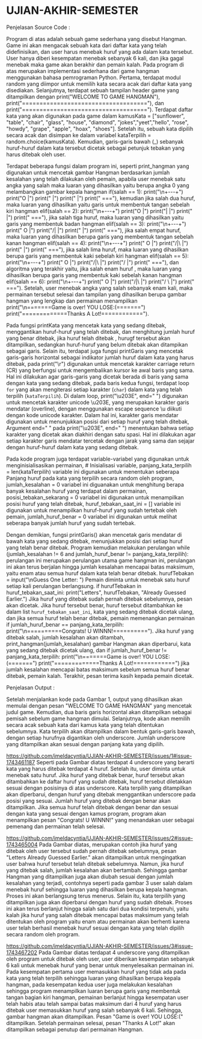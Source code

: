 # UJIAN-AKHIR-SEMESTER

Penjelasan Source Code : 

Program di atas adalah sebuah game sederhana yang disebut Hangman. Game ini akan mengacak sebuah kata dari daftar kata yang telah didefinisikan, dan user harus menebak huruf yang ada dalam kata tersebut. User hanya diberi kesempatan menebak sebanyak 6 kali, dan jika gagal menebak maka game akan berakhir dan pemain kalah. Pada program di atas merupakan implementasi sederhana dari game hangman menggunakan bahasa pemrograman Python. Pertama, terdapat modul random yang diimpor untuk memilih kata secara acak dari daftar kata yang disediakan. Selanjutnya, terdapat sebuah tampilan header game yang ditampilkan dengan print("WELCOME TO GAME HANGMAN"), print("===================================="), dan print("===================================="). Terdapat daftar kata yang akan digunakan pada game dalam kamusKata = ["sunflower", "table", "chair", "glass", "house", "diamond", "jokes","yeet","hello", "rose", "howdy", "grape", "apple", "hoax", "shoes"]. Setelah itu, sebuah kata dipilih secara acak dan disimpan ke dalam variabel kataTerpilih = random.choice(kamusKata). Kemudian, garis-garis bawah (_) sebanyak huruf-huruf dalam kata tersebut dicetak sebagai petunjuk tebakan yang harus ditebak oleh user.
    
Terdapat beberapa fungsi dalam program ini, seperti print_hangman yang digunakan untuk mencetak gambar Hangman berdasarkan jumlah kesalahan yang telah dilakukan oleh pemain, apabila user menebak satu angka yang salah maka luaran yang dihasilkan yaitu berupa angka 0 yang melambangkan gambar kepala hangman if(salah == 1): print("\n+---+") print("O   |") print("    |") print("    |") print("   ==="), kemudian jika salah dua huruf, maka luaran yang dihasilkan yaitu garis untuk membentuk tangan sebelah kiri hangman elif(salah == 2): print("\n+---+") print("O   |") print("|   |") print("    |") print("   ==="), jika salah tiga huruf, maka luaran yang dihasilkan yaitu garis yang membentuk badan hangman  elif(salah == 3): print("\n+---+") print(" O  |") print("/|  |") print("    |") print("   ==="), jika salah empat huruf, maka luaran yang dihasilkan berupa garis yang membentuk tangan sebelah kanan hangman  elif(salah == 4): print("\n+---+") print(" O  |") print("/|\ |") print("    |") print("   ==="), jika salah lima huruf, maka luaran yang dihasilkan berupa garis yang membentuk kaki sebelah kiri hangman elif(salah == 5): print("\n+---+") print(" O  |") print("/|\ |") print("/   |") print("   ==="), dan algoritma yang terakhir yaitu, jika salah enam huruf , maka luaran yang dihasilkan berupa garis yang membentuk kaki sebelah kanan hangman  elif(salah == 6): print("\n+---+") print(" O   |") print("/|\  |") print("/ \  |") print("    ==="). Setelah, user menebak angka yang salah sebanyak enam kali, maka permainan tersebut selesai dan tampilan yang dihasilkan berupa gambar hangman yang lengkap dan permainan menampilkan   print("\n=======Game is over! YOU LOSE:(=======") print("=============Thanks A Lot!============").

Pada fungsi printKata yang mencetak kata yang sedang ditebak, menggantikan huruf-huruf yang telah ditebak, dan menghitung jumlah huruf yang benar ditebak, jika huruf telah ditebak , hurugf tersebut akan ditampilkan, sedangkan huruf-huruf yang belum ditebak akan ditampikan sebagai garis. Selain itu, terdapat juga fungsi printGaris yang mencetak garis-garis horizontal sebagai indikator jumlah huruf dalam kata yang harus ditebak, pada print("\r") digunakan untuk mencetak karakter carriage return (CR) yang berfungsi untuk mengembalikan kursor ke awal baris yang sama. Hal ini dilakukan agar garis-garis yang dicetak berada di baris yang sama dengan kata yang sedang ditebak, pada baris kedua fungsi, terdapat loop `for` yang akan mengiterasi setiap karakter (`char`) dalam kata yang telah terpilih (`kataTerpilih`). Di dalam loop, print("\u203E", end=" ") digunakan untuk mencetak karakter unicode \u203E, yang merupakan karakter garis mendatar (overline), dengan menggunakan escape sequence \u diikuti dengan kode unicode karakter. Dalam hal ini, karakter garis mendatar digunakan untuk menunjukkan posisi dari setiap huruf yang telah ditebak, Argument end=" " pada print("\u203E", end=" ") menentukan bahwa setiap karakter yang dicetak akan diakhiri dengan satu spasi. Hal ini dilakukan agar setiap karakter garis mendatar tercetak dengan jarak yang sama dan sejajar dengan huruf-huruf dalam kata yang sedang ditebak. 

Pada kode program juga terdapat variable-variabel yang digunakan untuk menginisialisasikan permainan, # Inisialisasi variable, panjang_kata_terpilih = len(kataTerpilih) variable ini digunakan untuk menentukan seberapa Panjang huruf pada kata yang terpilih secara random oleh program, jumlah_kesalahan = 0 variabel ini diguanakan untuk menghitung berapa banyak kesalahan huruf yang terdapat dalam permainan, posisi_tebakan_sekarang = 0 variabel ini digunakan untuk menampilkan posisi huruf yang telah ditebak, huruf_tebakan_saat_ini = [] variable ini digunakan untuk menampilkan huruf-huruf yang sudah tertebak oleh pemain, jumlah_huruf_benar = 0 variabel ini digunakan untuk melihat seberapa banyak jumlah huruf yang sudah tertebak.

Dengan demikian, fungsi printGaris() akan mencetak garis mendatar di bawah kata yang sedang ditebak, menunjukkan posisi dari setiap huruf yang telah benar ditebak. Program kemudian melakukan perulangan while (jumlah_kesalahan != 6 and jumlah_huruf_benar != panjang_kata_terpilih): perulangan ini merupakan perulangan utama game hangman ini, perulangan ini akan terus berjalan hingga jumlah kesalahan mencapai batas maksimum, yaitu enam atau semua huruf dalam kata telah benar ditebak.  hurufTebakan = input("\nGuess One Letter: ") Pemain diminta untuk menebak satu huruf setiap kali perulangan berlangsung.  if hurufTebakan in huruf_tebakan_saat_ini: print("Letters", hurufTebakan, "Already Guessed Earlier.") Jika huruf yang ditebak sudah pernah ditebak sebelumnya, pesan akan dicetak. Jika huruf tersebut benar, huruf tersebut ditambahkan ke dalam list `huruf_tebakan_saat_ini`, kata yang sedang ditebak dicetak ulang, dan jika semua huruf telah benar ditebak, pemain memenangkan permainan if jumlah_huruf_benar == panjang_kata_terpilih: print("\n==========Congrats! U WINNN!=========="). Jika huruf yang ditebak salah, jumlah kesalahan akan ditambah, print_hangman(jumlah_kesalahan) gambar Hangman akan diperbarui, kata yang sedang ditebak dicetak ulang, dan if jumlah_huruf_benar != panjang_kata_terpilih: print("\n=======Game is over! YOU LOSE:(=======") print("=============Thanks A Lot!============") jika jumlah kesalahan mencapai batas maksimum sebelum semua huruf benar ditebak, pemain kalah. Terakhir, pesan terima kasih kepada pemain dicetak.

Penjelasan Output : 

Setelah menjalankan kode pada Gambar 1, output yang dihasilkan akan memulai dengan pesan "WELCOME TO GAME HANGMAN" yang mencetak judul game. Kemudian, dua baris garis horizontal akan ditampilkan sebagai pemisah sebelum game hangman dimulai. Selanjutnya, kode akan memilih secara acak sebuah kata dari kamus kata yang telah ditentukan sebelumnya. Kata terpilih akan ditampilkan dalam bentuk garis-garis bawah, dengan setiap hurufnya digantikan oleh underscore. Jumlah underscore yang ditampilkan akan sesuai dengan panjang kata yang dipilih.
 
https://github.com/imeldacyntia/UJIAN-AKHIR-SEMESTER/issues/1#issue-1743461187
Seperti pada Gambar diatas terdapat 4 underscore yang berarti kata yang harus ditebak terdapat 4 huruf. Setelah itu, user diminta untuk menebak satu huruf. Jika huruf yang ditebak benar, huruf tersebut akan ditambahkan ke daftar huruf yang sudah ditebak, huruf tersebut diletakkan sesuai dengan posisinya di atas underscore. Kata terpilih yang ditampilkan akan diperbarui, dengan huruf yang ditebak menggantikan underscore pada posisi yang sesuai. Jumlah huruf yang ditebak dengan benar akan ditampilkan. Jika semua huruf telah ditebak dengan benar dan sesuai dengan kata yang sesuai dengan kamus program, program akan menampilkan pesan "Congrats! U WINNN!" yang menandakan user sebagai pemenang dan permainan telah selesai.

https://github.com/imeldacyntia/UJIAN-AKHIR-SEMESTER/issues/2#issue-1743465004
Pada Gambar diatas, merupakan contoh jika huruf yang ditebak oleh user tersebut sudah pernah ditebak sebelumnya, pesan "Letters Already Guessed Earlier." akan ditampilkan untuk mengingatkan user bahwa huruf tersebut telah ditebak sebelumnya. Namun, jika huruf yang ditebak salah, jumlah kesalahan akan bertambah. Sehingga gambar Hangman yang ditampilkan juga akan diubah sesuai dengan jumlah kesalahan yang terjadi, contohnya seperti pada gambar 3 user salah dalam menebak huruf sehingga luaran yang dihasilkan berupa kepala hangman. Proses ini akan berlangsung terus menerus. Selain itu, kata terpilih yang ditampilkan juga akan diperbarui dengan huruf yang sudah ditebak. Proses ini akan terus berlanjut hingga salah satu dari dua kondisi terpenuhi, yaitu kalah jika huruf yang salah ditebak mencapai batas maksimum yang telah ditentukan oleh program yaitu enam atau permainan akan berhenti karena user telah berhasil menebak huruf sesuai dengan kata yang telah dipilih secara random oleh program.

https://github.com/imeldacyntia/UJIAN-AKHIR-SEMESTER/issues/3#issue-1743467202
Pada Gambar diatas terdapat 4 underscore yang ditampilkan oleh program untuk ditebak oleh user, user diberikan kesempatan sebanyak 6 kali untuk menebak huruf yang benar untuk menyelesaikan permainan ini. Pada kesempatan pertama user memasukkan huruf yang tidak ada pada kata yang telah terpilih sehingga luaran yang dihasilkan berupa kepala hangman, pada kesempatan kedua user juga melakukan kesalahan sehingga program menampilkan luaran berupa garis yang membentuk tangan bagian kiri hangman, pemainan berlanjut hingga kesempatan user telah habis atau telah sampai batas maksimum dari 4 huruf yang harus ditebak user memasukkan huruf yang salah sebanyak 6 kali. Sehingga, gambar hangman akan ditampilkan. Pesan "Game is over! YOU LOSE:(" ditampilkan. Setelah permainan selesai, pesan "Thanks A Lot!" akan ditampilkan sebagai penutup dari permainan Hangman.


